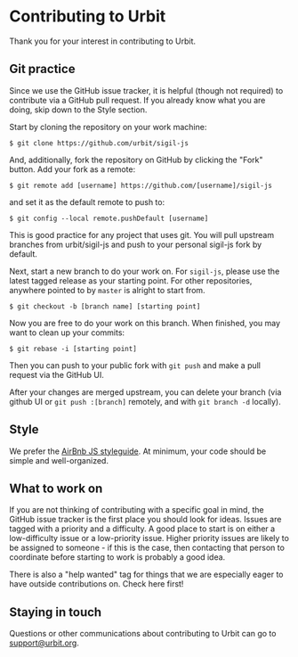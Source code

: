 # Contributing to Urbit

Thank you for your interest in contributing to Urbit.


## Git practice

Since we use the GitHub issue tracker, it is helpful (though not
required) to contribute via a GitHub pull request. If you already know
what you are doing, skip down to the Style section.

Start by cloning the repository on your work machine:

```
$ git clone https://github.com/urbit/sigil-js
```

And, additionally, fork the repository on GitHub by clicking the "Fork"
button. Add your fork as a remote:

```
$ git remote add [username] https://github.com/[username]/sigil-js
```

and set it as the default remote to push to:

```
$ git config --local remote.pushDefault [username]
```

This is good practice for any project that uses git. You will pull
upstream branches from urbit/sigil-js and push to your personal sigil-js fork
by default.

Next, start a new branch to do your work on. For `sigil-js`, please use the
latest tagged release as your starting point. For other repositories,
anywhere pointed to by `master` is alright to start from.

```
$ git checkout -b [branch name] [starting point]
```

Now you are free to do your work on this branch. When finished, you may
want to clean up your commits:

```
$ git rebase -i [starting point]
```

Then you can push to your public fork with `git push` and make a pull
request via the GitHub UI.

After your changes are merged upstream, you can delete your branch (via
github UI or `git push :[branch]` remotely, and with `git branch -d`
locally).

## Style

We prefer the [AirBnb JS styleguide](https://github.com/airbnb/javascript). At minimum, your code should be simple and well-organized.


## What to work on

If you are not thinking of contributing with a specific goal in mind,
the GitHub issue tracker is the first place you should look for ideas.
Issues are tagged with a priority and a difficulty. A good place to
start is on either a low-difficulty issue or a low-priority issue.
Higher priority issues are likely to be assigned to someone - if this is
the case, then contacting that person to coordinate before starting to
work is probably a good idea.

There is also a "help wanted" tag for things that we are especially
eager to have outside contributions on. Check here first!

## Staying in touch

Questions or other communications about contributing to Urbit can go to
[support@urbit.org](mailto:support@urbit.org).

